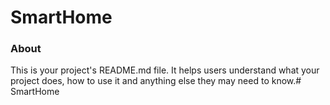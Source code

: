 SmartHome
=========

### About

This is your project's README.md file. It helps users understand what your
project does, how to use it and anything else they may need to know.# SmartHome

